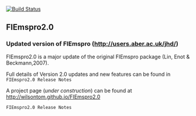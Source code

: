 [![Build Status](https://travis-ci.org/wilsontom/FIEmspro2.0.png?branch=master)](https://travis-ci.org/wilsontom/FIEmspro2.0)

## FIEmspro2.0

### Updated version of FIEmspro (http://users.aber.ac.uk/jhd/)

FIEmspro2.0 is a major update of the original FIEmspro package (Lin, Enot & Beckmann,2007).  

Full details of Version 2.0 updates and new features can be found in `FIEmspro2.0 Release Notes`

A project page (_under construction_) can be found at http://wilsontom.github.io/FIEmspro2.0

`FIEmspro2.0 Release Notes`